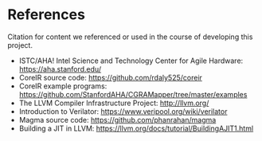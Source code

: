 # References
Citation for content we referenced or used in the course of developing this project.
* ISTC/AHA! Intel Science and Technology Center for Agile Hardware: https://aha.stanford.edu/
* CoreIR source code: https://github.com/rdaly525/coreir
* CoreIR example programs: https://github.com/StanfordAHA/CGRAMapper/tree/master/examples
* The LLVM Compiler Infrastructure Project: http://llvm.org/
* Introduction to Verilator: https://www.veripool.org/wiki/verilator
* Magma source code: https://github.com/phanrahan/magma
* Building a JIT in LLVM: https://llvm.org/docs/tutorial/BuildingAJIT1.html
